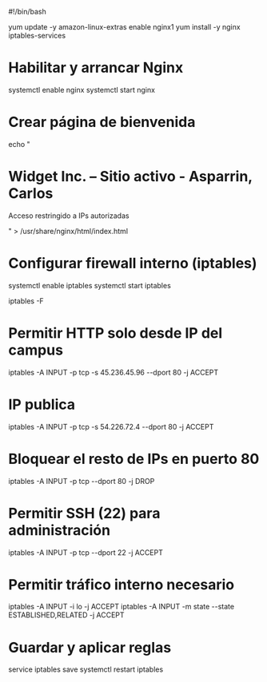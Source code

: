#!/bin/bash

yum update -y
amazon-linux-extras enable nginx1
yum install -y nginx iptables-services

# Habilitar y arrancar Nginx
systemctl enable nginx
systemctl start nginx

# Crear página de bienvenida
echo "<h1>Widget Inc. – Sitio activo - Asparrin, Carlos</h1>
<p>Acceso restringido a IPs autorizadas</p>" > /usr/share/nginx/html/index.html

# Configurar firewall interno (iptables)
systemctl enable iptables
systemctl start iptables

iptables -F

# Permitir HTTP solo desde IP del campus
iptables -A INPUT -p tcp -s 45.236.45.96 --dport 80 -j ACCEPT

# IP publica
iptables -A INPUT -p tcp -s 54.226.72.4 --dport 80 -j ACCEPT

# Bloquear el resto de IPs en puerto 80
iptables -A INPUT -p tcp --dport 80 -j DROP

# Permitir SSH (22) para administración
iptables -A INPUT -p tcp --dport 22 -j ACCEPT

# Permitir tráfico interno necesario
iptables -A INPUT -i lo -j ACCEPT
iptables -A INPUT -m state --state ESTABLISHED,RELATED -j ACCEPT

# Guardar y aplicar reglas
service iptables save
systemctl restart iptables
